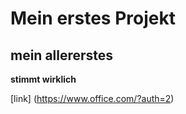# Mein erstes Projekt
## mein allererstes
**stimmt wirklich**

[link] (https://www.office.com/?auth=2)
```c#
